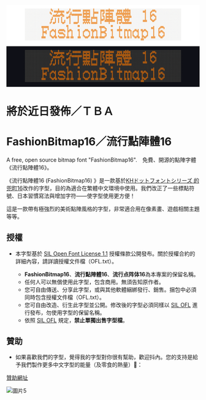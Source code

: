 ![FashionBitmap16／流行點陣體16](./Pic/bright1.png#gh-light-mode-only)
![FashionBitmap16／流行點陣體16](./Pic/dark1.png#gh-dark-mode-only)  

# 將於近日發佈／ＴＢＡ

# FashionBitmap16／流行點陣體16
A free, open source bitmap font "FashionBitmap16".　免費、開源的點陣字體《流行點陣體16》。

 《流行點陣體16 (FashionBitmap16) 》是一款基於[KHドットフォントシリーズ 的 兜町16](http://jikasei.me/font/kh-dotfont/)改作的字型，目的為適合在繁體中文環境中使用。我們改正了一些標點符號、日本習慣寫法與增加字符——使字型使用更方便！

這是一款帶有極強烈的美術點陣風格的字型，非常適合用在像素畫、遊戲相關主題等等。

## 授權

- 本字型基於 [SIL Open Font License 1.1](https://scripts.sil.org/OFL) 授權條款公開發布。關於授權合約的詳細內容，請詳讀授權文件檔（OFL.txt）。

  - **FashionBitmap16**、**流行點陣體16**、**流行点阵体16**為本專案的保留名稱。
  - 任何人可以無償使用此字型，包含商用。無須告知原作者。
  - 您可自由傳送、分享此字型，或與其他軟體綑綁發行、銷售。捆包中必須同時包含授權文件檔（OFL.txt）。
  - 您可自由改造、衍生此字型並公開。修改後的字型必須同樣以 [SIL OFL](https://scripts.sil.org/OFL) 進行發布，勿使用字型的保留名稱。
  - 依照 [SIL OFL](https://scripts.sil.org/OFL) 規定，**禁止單獨出售字型檔**。

 ## 贊助

 - 如果喜歡我們的字型，覺得我的字型對你很有幫助，歡迎抖內。您的支持是給予我們製作更多中文字型的能量（及零食的熱量）🥰：
   
[贊助網址](https://core.newebpay.com/EPG/boutiquebitmap/aQJIdj) 

 
![圖片5](https://github.com/scott0107000/BoutiqueBitmap9x9/blob/c49f6d2da68525697fe4338a7caeb1d47895d6ed/%E5%AE%98%E6%96%B9%E5%94%AF%E4%B8%80%E8%B4%8A%E5%8A%A9%E7%AE%A1%E9%81%93.png)
